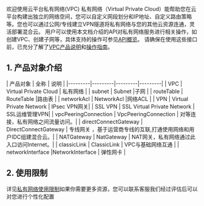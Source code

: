 欢迎使用云平台私有网络(VPC)
私有网络（Virtual Private Cloud）能帮助您在云平台构建出独立的网络空间，您可以自定义网段划分和IP地址、自定义路由策略等。您也可以通过公网/专线建立VPN隧道将私有网络与您的其他云资源连通，灵活部署混合云。
用户可以使用本文档介绍的API对私有网络服务进行相关操作，如创建VPC、创建子网等，具体支持的操作可参见<a href="/doc/api/245/909" title="API概览">API概览</a>。
请确保在使用这些接口前，已充分了解了<a href="/doc/product/215/535" title="API概览">VPC产品说明</a>和<a href="/doc/product/215/1178" title="操作指南">操作指南</a>。

## 1. 产品对象介绍
| 产品对象 | 全称  | 说明 |
|---------|---------|---------|---------|
| VPC  | Virtual Private Cloud | 私有网络 |
| subnet | Subnet |子网 |
| routeTable | RouteTable |路由表 |
| networkAcl | NetworkAcl |网络ACL |
| VPN | Virtual Private Network | IPsec VPN网关|
| SSL VPN | SSL Virtual Private Network | SSL运维管理VPN|
| vpcPeeringConnection | VpcPeeringConnection | 对等连接，私有网络之间流量访问。|
| directConnectGateway | DirectConnectGateway | 专线网关 ，基于运营商专线的互联,打通使用网络和用户IDC组建混合云。|
| NATGateway | NatGateway | NAT网关，私有网络通过此入口访问Internet。|
| classicLink | ClassicLink | VPC与基础网络互通 |
| networkInterface |NetworkInterface | 弹性网卡 |

## 2. 使用限制
详见<a href="/doc/product/215/537" title="私有网络使用限制">私有网络使用限制</a>如果你需要更多资源，您可以联系客服我们经过评估后可以对您进行个性化配置